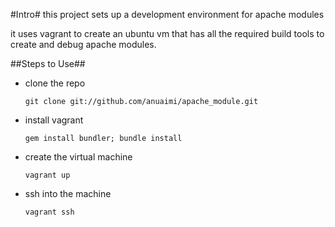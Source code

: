 #Intro#
this project sets up a development environment for apache modules

it uses vagrant to create an ubuntu vm that has all the required build tools to create and debug apache modules.  

##Steps to Use##
 - clone the repo
 
     `git clone git://github.com/anuaimi/apache_module.git`
 - install vagrant
 
     `gem install bundler; bundle install`
    
 - create the virtual machine
 
     `vagrant up`
 - ssh into the machine
 
     `vagrant ssh`
     
